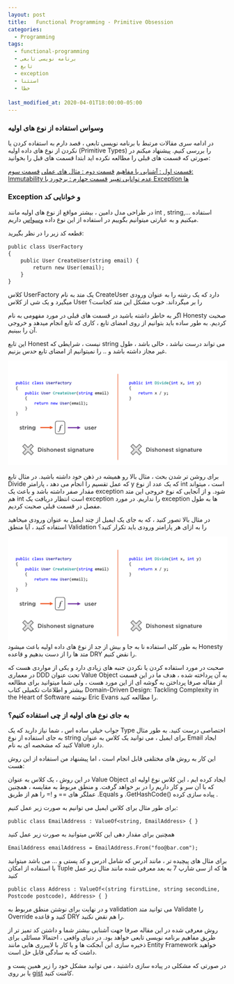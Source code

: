 ```yaml
---
layout: post
title:   Functional Programming - Primitive Obsession
categories:
  - Programming
tags:
  - functional-programming 
  - برنامه نویسی تابعی
  - تابع
  - exception
  - استثنا
  - خطا

last_modified_at: 2020-04-01T18:00:00-05:00
---
```

### وسواس استفاده از نوع های اولیه
در ادامه سری مقالات مرتبط با برنامه نویسی تابعی ، قصد دارم به استفاده کردن یا نکردن از نوع های داده اولیه (Primitive Types) را بررسی کنیم.
پیشنهاد میکنم در صورتی که قسمت های قبلی را مطالعه نکرده اید ابتدا قسمت های قبل را بخوانید:

[قسمت اول : آشنایی با مفاهیم](http://1saeedsalehi.ir/programming/2019/11/25/functional-programming.html)
[قسمت دوم : مثال های عملی](http://1saeedsalehi.ir/programming/2019/11/30/functional-programming-2-examples.html)
[قسمت سوم: Immutability عدم توانایی تغییر](http://1saeedsalehi.ir/programming/2020/02/15/functional-programming-3-refactoring-to-immutable.html)
[قسمت چهارم :  برخورد با Exception ها](http://1saeedsalehi.ir/programming/2020/03/18/functional-programming-4-stay-away-from-exception.html)



### Exception و خوانایی کد
در طراحی مدل دامین ، بیشتر مواقع از نوع های اولیه مانند int , string,… استفاده میکنیم و به عبارتی میتوانیم بگوییم در استفاده از این نوع داده [وسواس](http://wiki.c2.com/?PrimitiveObsession) داریم. 

قطعه کد زیر را در نظر بگیرید:

```
public class UserFactory
{
    public User CreateUser(string email) { 
        return new User(email);
    }
}

```

کلاس UserFactory یک متد به نام CreateUser دارد که یک رشته را به عنوان ورودی میگیرد و یک شی از کلاس User را بر میگرداند. خوب مشکل این متد کجاست؟

اگر به خاطر داشته باشید در قسمت های قبلی در مورد مفهومی به نام Honesty صحبت کردیم. به طور ساده باید بتوانیم از روی امضای تابع ، کاری که تابع انجام میدهد و خروجی آن را ببینیم.

این تابع Honest نیست ، شرایطی که string می تواند درست نباشد ، خالی باشد ، طول غیر مجاز داشته باشد و .. را نمیتوانیم از امضای تابع حدس بزنیم.

![dishonest method signature](/assets/images/functional-programming/primitive-obsession/dishonest-method-signature.png)

برای روشن تر شدن بحث ، مثال بالا رو همیشه در ذهن خود داشته باشید. در مثال تابع Divide که عمل تقسیم را انجام می دهد ، پارامتر y که یک عدد از نوع int است ، میتواند مقدار صفر داشته باشد و باعث یک exception  شود. و از آنجایی که نوع خروجی این متد هم int است انتظار دریافت یک exception را نداریم. در مورد exception ها به طول مفصل در قسمت قبلی صحبت کردیم.    

در مثال بالا تصور کنید ، که به جای یک ایمیل از چند ایمیل به عنوان ورودی میخاهید استفاده کنید ، آیا منطق Validation را به ازای هر پارامتر ورودی باید تکرار کنید؟ 


![dishonest method signature](/assets/images/functional-programming/primitive-obsession/dishonest-method-signature.png)
به طور کلی استفاده نا به جا و بیش از جد از نوع های داده اولیه باعث میشود Honesty متد ها را از دست بدهیم و قاعده DRY را نقض کنیم.


صحبت در مورد استفاده کردن یا نکردن جنبه های زیادی دارد و یکی از مواردی هست که در معماری DDD تحت عنوان Value Object به آن پرداخته شده ، هدف ما در این قسمت از مقاله صرفا پرداختن به گوشه ای از این مورد هست ، ولی شما میتوانید برای مطالعه بیشتر و اطلاعات تکمیلی کتاب Domain-Driven Design: Tackling Complexity in the Heart of Software نوشته Eric Evans را مطالعه کنید.

### به جای نوع های اولیه از چی استفاده کنیم؟

جواب خیلی ساده اس ، شما نیاز دارید که یک Type اختصاصی درست کنید. به طور مثال به جای استفاده از نوع string برای ایمیل  ،  می توانید یک کلاس به عنوان Email ایجاد کنید که مشخصه ای به نام Value دارد.


این کار به روش های مختلفی قابل انجام است ، اما پیشنهاد من استفاده از این روش هست:

<script src="https://gist.github.com/1saeedsalehi/e2b454a3be06fb81a5e9f2782f316991.js"></script>

در این روش ، یک کلاس به عنوان Value Object  ایجاد کرده ایم ، این کلاس نوع اولیه ای که با آن سر و کار داریم را در بر خواهد گرفت. و منطق مربوط به مقایسه ، همچنین عملگر های == و != را هم از طریق .Equals  و .GetHashCode() پیاده سازی کرده .



برای طور مثال برای کلاس ایمیل می توانیم به صورت زیر عمل کنیم: 

```
public class EmailAddress : ValueOf<string, EmailAddress> { }
```

همچنین برای مقدار دهی این کلاس میتوانید به صورت زیر عمل کنید

```
EmailAddress emailAddress = EmailAddress.From("foo@bar.com");
```

برای مثال های پیچیده تر ، مانند آدرس که شامل ادرس و کد پستی و ... می باشد میتوانید با استفاده از امکان Tuple ها که از سی شارپ 7 به بعد معرفی شده مانند مثال زیر عمل کنید

```
public class Address : ValueOf<(string firstLine, string secondLine, Postcode postcode), Address> { }
```

و در نهایت برای نوشتن منطق مربوط به validation می توانید متد Validate را Override کنید
و قاعده DRY را هم نقض نکنید.


روش معرفی شده در این مقاله صرفا جهت آشنایی بیشتر شما و داشتن کد تمیز تر از طریق مفاهیم برنامه نویسی تابعی خواهد بود. در دنیای واقعی ، احتمالا مسائلی برای ذخیره سازی این آبجکت ها و یا کار با لایبرری هایی مانند Entity Framework خواهید داشت که به سادگی قابل حل است.

در صورتی که مشکلی در پیاده سازی داشتید ، می توانید مشکل خود را زیر همین پست  و یا بر روی [gist](https://gist.github.com/1saeedsalehi/e2b454a3be06fb81a5e9f2782f316991) کامنت کنید.